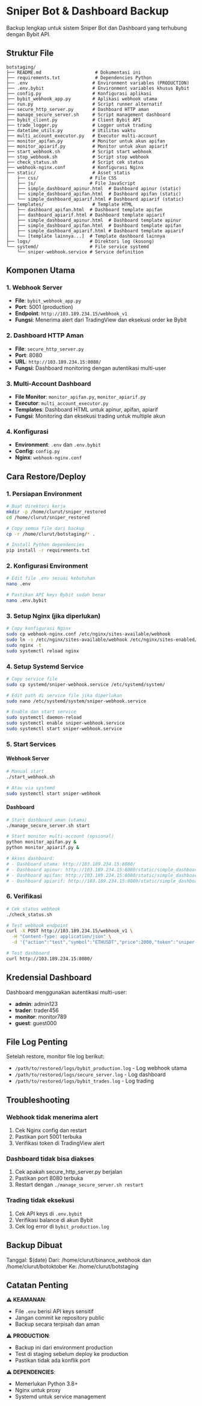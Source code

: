 # Sniper Bot & Dashboard Backup

Backup lengkap untuk sistem Sniper Bot dan Dashboard yang terhubung dengan Bybit API.

## Struktur File

```
botstaging/
├── README.md                    # Dokumentasi ini
├── requirements.txt             # Dependencies Python
├── .env                        # Environment variables (PRODUCTION)
├── .env.bybit                  # Environment variables khusus Bybit
├── config.py                   # Konfigurasi aplikasi
├── bybit_webhook_app.py        # Aplikasi webhook utama
├── run.py                      # Script runner alternatif
├── secure_http_server.py       # Dashboard HTTP aman
├── manage_secure_server.sh     # Script management dashboard
├── bybit_client.py             # Client Bybit API
├── trade_logger.py             # Logger untuk trading
├── datetime_utils.py           # Utilitas waktu
├── multi_account_executor.py   # Executor multi-account
├── monitor_apifan.py           # Monitor untuk akun apifan
├── monitor_apiarif.py          # Monitor untuk akun apiarif
├── start_webhook.sh            # Script start webhook
├── stop_webhook.sh             # Script stop webhook
├── check_status.sh             # Script cek status
├── webhook-nginx.conf          # Konfigurasi Nginx
├── static/                     # Asset statis
│   ├── css/                   # File CSS
│   ├── js/                    # File JavaScript
│   ├── simple_dashboard_apinur.html  # Dashboard apinur (static)
│   ├── simple_dashboard_apifan.html  # Dashboard apifan (static)
│   └── simple_dashboard_apiarif.html # Dashboard apiarif (static)
├── templates/                  # Template HTML
│   ├── dashboard_apifan.html  # Dashboard template apifan
│   ├── dashboard_apiarif.html # Dashboard template apiarif
│   ├── simple_dashboard_apinur.html  # Dashboard template apinur
│   ├── simple_dashboard_apifan.html  # Dashboard template apifan
│   ├── simple_dashboard_apiarif.html # Dashboard template apiarif
│   └── [template lainnya...]  # Template dashboard lainnya
├── logs/                      # Direktori log (kosong)
└── systemd/                   # File service systemd
    └── sniper-webhook.service # Service definition
```

## Komponen Utama

### 1. Webhook Server
- **File**: `bybit_webhook_app.py`
- **Port**: 5001 (production)
- **Endpoint**: `http://103.189.234.15/webhook_v1`
- **Fungsi**: Menerima alert dari TradingView dan eksekusi order ke Bybit

### 2. Dashboard HTTP Aman
- **File**: `secure_http_server.py`
- **Port**: 8080
- **URL**: `http://103.189.234.15:8080/`
- **Fungsi**: Dashboard monitoring dengan autentikasi multi-user

### 3. Multi-Account Dashboard
- **File Monitor**: `monitor_apifan.py`, `monitor_apiarif.py`
- **Executor**: `multi_account_executor.py`
- **Templates**: Dashboard HTML untuk apinur, apifan, apiarif
- **Fungsi**: Monitoring dan eksekusi trading untuk multiple akun

### 4. Konfigurasi
- **Environment**: `.env` dan `.env.bybit`
- **Config**: `config.py`
- **Nginx**: `webhook-nginx.conf`

## Cara Restore/Deploy

### 1. Persiapan Environment
```bash
# Buat direktori kerja
mkdir -p /home/clurut/sniper_restored
cd /home/clurut/sniper_restored

# Copy semua file dari backup
cp -r /home/clurut/botstaging/* .

# Install Python dependencies
pip install -r requirements.txt
```

### 2. Konfigurasi Environment
```bash
# Edit file .env sesuai kebutuhan
nano .env

# Pastikan API keys Bybit sudah benar
nano .env.bybit
```

### 3. Setup Nginx (jika diperlukan)
```bash
# Copy konfigurasi Nginx
sudo cp webhook-nginx.conf /etc/nginx/sites-available/webhook
sudo ln -s /etc/nginx/sites-available/webhook /etc/nginx/sites-enabled/
sudo nginx -t
sudo systemctl reload nginx
```

### 4. Setup Systemd Service
```bash
# Copy service file
sudo cp systemd/sniper-webhook.service /etc/systemd/system/

# Edit path di service file jika diperlukan
sudo nano /etc/systemd/system/sniper-webhook.service

# Enable dan start service
sudo systemctl daemon-reload
sudo systemctl enable sniper-webhook.service
sudo systemctl start sniper-webhook.service
```

### 5. Start Services

#### Webhook Server
```bash
# Manual start
./start_webhook.sh

# Atau via systemd
sudo systemctl start sniper-webhook
```

#### Dashboard
```bash
# Start dashboard aman (utama)
./manage_secure_server.sh start

# Start monitor multi-account (opsional)
python monitor_apifan.py &
python monitor_apiarif.py &

# Akses dashboard:
# - Dashboard utama: http://103.189.234.15:8080/
# - Dashboard apinur: http://103.189.234.15:8080/static/simple_dashboard_apinur.html
# - Dashboard apifan: http://103.189.234.15:8080/static/simple_dashboard_apifan.html  
# - Dashboard apiarif: http://103.189.234.15:8080/static/simple_dashboard_apiarif.html
```

### 6. Verifikasi
```bash
# Cek status webhook
./check_status.sh

# Test webhook endpoint
curl -X POST http://103.189.234.15/webhook_v1 \
  -H "Content-Type: application/json" \
  -d '{"action":"test","symbol":"ETHUSDT","price":2000,"token":"sniper-bybit-production-2024"}'

# Test dashboard
curl http://103.189.234.15:8080/
```

## Kredensial Dashboard

Dashboard menggunakan autentikasi multi-user:

- **admin**: admin123
- **trader**: trader456  
- **monitor**: monitor789
- **guest**: guest000

## File Log Penting

Setelah restore, monitor file log berikut:
- `/path/to/restored/logs/bybit_production.log` - Log webhook utama
- `/path/to/restored/logs/secure_server.log` - Log dashboard
- `/path/to/restored/logs/bybit_trades.log` - Log trading

## Troubleshooting

### Webhook tidak menerima alert
1. Cek Nginx config dan restart
2. Pastikan port 5001 terbuka
3. Verifikasi token di TradingView alert

### Dashboard tidak bisa diakses
1. Cek apakah secure_http_server.py berjalan
2. Pastikan port 8080 terbuka
3. Restart dengan `./manage_secure_server.sh restart`

### Trading tidak eksekusi
1. Cek API keys di `.env.bybit`
2. Verifikasi balance di akun Bybit
3. Cek log error di `bybit_production.log`

## Backup Dibuat

Tanggal: $(date)
Dari: /home/clurut/binance_webhook dan /home/clurut/botoktober
Ke: /home/clurut/botstaging

## Catatan Penting

⚠️ **KEAMANAN**: 
- File `.env` berisi API keys sensitif
- Jangan commit ke repository public
- Backup secara terpisah dan aman

⚠️ **PRODUCTION**:
- Backup ini dari environment production
- Test di staging sebelum deploy ke production
- Pastikan tidak ada konflik port

⚠️ **DEPENDENCIES**:
- Memerlukan Python 3.8+
- Nginx untuk proxy
- Systemd untuk service management